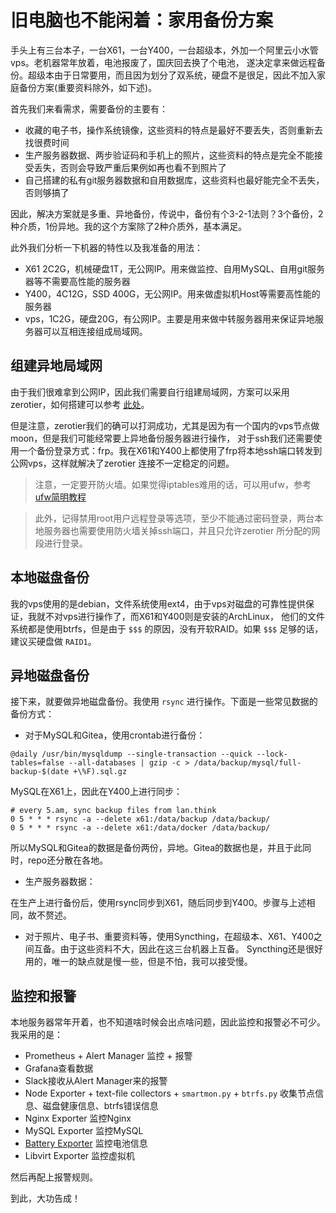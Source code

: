 # 旧电脑也不能闲着：家用备份方案

手头上有三台本子，一台X61，一台Y400，一台超级本，外加一个阿里云小水管vps。老机器常年放着，电池报废了，国庆回去换了个电池，
遂决定拿来做远程备份。超级本由于日常要用，而且因为划分了双系统，硬盘不是很足，因此不加入家庭备份方案(重要资料除外，如下述)。

首先我们来看需求，需要备份的主要有：

- 收藏的电子书，操作系统镜像，这些资料的特点是最好不要丢失，否则重新去找很费时间
- 生产服务器数据、两步验证码和手机上的照片，这些资料的特点是完全不能接受丢失，否则会导致严重后果例如再也看不到照片了
- 自己搭建的私有git服务器数据和自用数据库，这些资料也最好能完全不丢失，否则够搞了

因此，解决方案就是多重、异地备份，传说中，备份有个3-2-1法则？3个备份，2种介质，1份异地。我的这个方案除了2种介质外，基本满足。

此外我们分析一下机器的特性以及我准备的用法：

- X61 2C2G，机械硬盘1T，无公网IP。用来做监控、自用MySQL、自用git服务器等不需要高性能的服务器
- Y400，4C12G，SSD 400G，无公网IP。用来做虚拟机Host等需要高性能的服务器
- vps，1C2G，硬盘20G，有公网IP。主要是用来做中转服务器用来保证异地服务器可以互相连接组成局域网。

## 组建异地局域网

由于我们很难拿到公网IP，因此我们需要自行组建局域网，方案可以采用zerotier，如何搭建可以参考 [此处](https://jiajunhuang.com/articles/2019_09_11-zerotier.md.html)。

但是注意，zerotier我们的确可以打洞成功，尤其是因为有一个国内的vps节点做moon，但是我们可能经常要上异地备份服务器进行操作，
对于ssh我们还需要使用一个备份登录方式：frp。我在X61和Y400上都使用了frp将本地ssh端口转发到公网vps，这样就解决了zerotier
连接不一定稳定的问题。

> 注意，一定要开防火墙。如果觉得iptables难用的话，可以用ufw，参考 [ufw简明教程](https://jiajunhuang.com/articles/2019_09_14-ufw.md.html)

> 此外，记得禁用root用户远程登录等选项，至少不能通过密码登录，两台本地服务器也需要使用防火墙关掉ssh端口，并且只允许zerotier
> 所分配的网段进行登录。

## 本地磁盘备份

我的vps使用的是debian，文件系统使用ext4，由于vps对磁盘的可靠性提供保证，我就不对vps进行操作了，而X61和Y400则是安装的ArchLinux，
他们的文件系统都是使用btrfs，但是由于 `$$$` 的原因，没有开软RAID。如果 `$$$` 足够的话，建议买硬盘做 `RAID1`。

## 异地磁盘备份

接下来，就要做异地磁盘备份。我使用 `rsync` 进行操作。下面是一些常见数据的备份方式：

- 对于MySQL和Gitea，使用crontab进行备份：

```crontab
@daily /usr/bin/mysqldump --single-transaction --quick --lock-tables=false --all-databases | gzip -c > /data/backup/mysql/full-backup-$(date +\%F).sql.gz
```

MySQL在X61上，因此在Y400上进行同步：

```crontab
# every 5.am, sync backup files from lan.think
0 5 * * * rsync -a --delete x61:/data/backup /data/backup/
0 5 * * * rsync -a --delete x61:/data/docker /data/backup/
```

所以MySQL和Gitea的数据是备份两份，异地。Gitea的数据也是，并且于此同时，repo还分散在各地。

- 生产服务器数据：

在生产上进行备份后，使用rsync同步到X61，随后同步到Y400。步骤与上述相同，故不赘述。

- 对于照片、电子书、重要资料等，使用Syncthing，在超级本、X61、Y400之间互备。由于这些资料不大，因此在这三台机器上互备。
Syncthing还是很好用的，唯一的缺点就是慢一些，但是不怕，我可以接受慢。

## 监控和报警

本地服务器常年开着，也不知道啥时候会出点啥问题，因此监控和报警必不可少。我采用的是：

- Prometheus + Alert Manager 监控 + 报警
- Grafana查看数据
- Slack接收从Alert Manager来的报警
- Node Exporter + text-file collectors + `smartmon.py` + `btrfs.py` 收集节点信息、磁盘健康信息、btrfs错误信息
- Nginx Exporter 监控Nginx
- MySQL Exporter 监控MySQL
- [Battery Exporter](https://github.com/jiajunhuang/battery_exporter) 监控电池信息
- Libvirt Exporter 监控虚拟机

然后再配上报警规则。

到此，大功告成！
